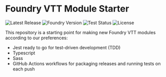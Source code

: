 # Foundry VTT Module Starter

![Latest Release](https://img.shields.io/github/v/release/revolutionarygamesco/fvttmod-starter?label=Latest+release&style=for-the-badge)
![Foundry Version](https://img.shields.io/badge/Foundry-v13-informational?label=Foundry+version&style=for-the-badge)
![Test Status](https://img.shields.io/github/actions/workflow/status/revolutionarygamesco/fvttmod-starter/test.yml?label=Test+status&style=for-the-badge)
![License](https://img.shields.io/github/license/revolutionarygamesco/fvttmod-starter?style=for-the-badge)

This repository is a starting point for
making new Foundry VTT modules according
to our preferences:

* Jest ready to go for test-driven development (TDD)
* Typescript
* Sass
* GitHub Actions workflows for packaging releases and running tests on each push